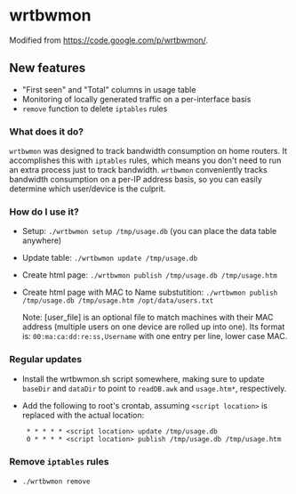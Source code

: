# wrtbwmon
Modified from https://code.google.com/p/wrtbwmon/.

## New features
 - "First seen" and "Total" columns in usage table
 - Monitoring of locally generated traffic on a per-interface basis
 - `remove` function to delete `iptables` rules

### What does it do?
`wrtbwmon` was designed to track bandwidth consumption on home routers. 
It accomplishes this with `iptables` rules, which means you don't need to run an extra process just to track bandwidth. 
`wrtbwmon` conveniently tracks bandwidth consumption on a per-IP address basis, 
so you can easily determine which user/device is the culprit.

### How do I use it?
- Setup: `./wrtbwmon setup /tmp/usage.db` (you can place the data table anywhere)
- Update table: `./wrtbwmon update /tmp/usage.db`
- Create html page: `./wrtbwmon publish /tmp/usage.db /tmp/usage.htm`
- Create html page with MAC to Name substutition: `./wrtbwmon publish /tmp/usage.db /tmp/usage.htm /opt/data/users.txt`

   Note: [user_file] is an optional file to match machines with their MAC address (multiple users on one device are rolled up into one).
   Its format is: `00:ma:ca:dd:re:ss,Username` with one entry per line, lower case MAC.

### Regular updates
 - Install the wrtbwmon.sh script somewhere, making sure to update `baseDir` and `dataDir` to point to `readDB.awk` and `usage.htm*`, respectively.
 - Add the following to root's crontab, assuming `<script location>` is replaced with the actual location:

        * * * * * <script location> update /tmp/usage.db
        0 * * * * <script location> publish /tmp/usage.db /tmp/usage.htm

### Remove `iptables` rules
 - `./wrtbwmon remove`
